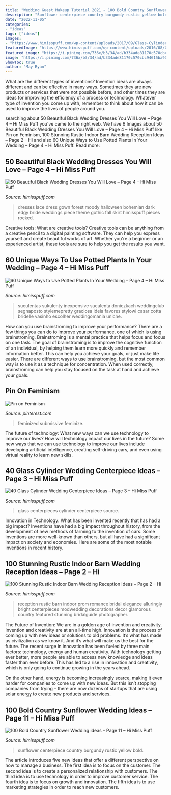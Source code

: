 ```yaml
---
title: "Wedding Guest Makeup Tutorial 2021 ~ 100 Bold Country Sunflower Wedding Ideas – Page 11 – Hi Miss Puff"
description: "Sunflower centerpiece country burgundy rustic yellow bold"
date: "2022-11-05"
categories:
- "ideas"
tags: ["ideas"]
images:
- "https://www.himisspuff.com/wp-content/uploads/2017/09/Glass-Cylinders-Wedding-Centerpieces-23.jpg"
featuredImage: "https://www.himisspuff.com/wp-content/uploads/2016/08/Country-Potted-Plants-Wedding-Favors.jpg"
featured_image: "https://i.pinimg.com/736x/b3/34/ad/b334ade81170c570cbc94615ba90ac69.jpg"
image: "https://i.pinimg.com/736x/b3/34/ad/b334ade81170c570cbc94615ba90ac69.jpg"
ShowToc: true
author: "May Ryan"
---
```



What are the different types of inventions?
Invention ideas are always different and can be effective in many ways. Sometimes they are new products or services that were not possible before, and other times they are ideas for improving the efficiency of a process or technology. Whatever type of invention you come up with, remember to think about how it can be used to improve the lives of people around you.

	

		
searching about 50 Beautiful Black Wedding Dresses You Will Love – Page 4 – Hi Miss Puff you've came to the right web. We have 6 Images about 50 Beautiful Black Wedding Dresses You Will Love – Page 4 – Hi Miss Puff like Pin on Feminism, 100 Stunning Rustic Indoor Barn Wedding Reception Ideas – Page 2 – Hi and also 60 Unique Ways to Use Potted Plants In Your Wedding – Page 4 – Hi Miss Puff. Read more:
		
    
## 50 Beautiful Black Wedding Dresses You Will Love – Page 4 – Hi Miss Puff

<img loading=lazy src="https://www.himisspuff.com/wp-content/uploads/2016/03/bohemian-black-two-pieces-lace-wedding-dress.jpg" onerror="this.onerror=null;this.src='https://tse4.mm.bing.net/th?id=OIP.zpxNX8gFTOk3rJ-E4bxKhQHaLH&amp;pid=15.1';" alt="50 Beautiful Black Wedding Dresses You Will Love – Page 4 – Hi Miss Puff">

_Source: himisspuff.com_

>dresses lace dress gown forest moody halloween bohemian dark edgy bride weddings piece theme gothic fall skirt himisspuff pieces rocked. 

	

Creative tools: What are creative tools?
Creative tools can be anything from a creative pencil to a digital painting software. They can help you express yourself and create beautiful works of art. Whether you're a beginner or an experienced artist, these tools are sure to help you get the results you want.

    
## 60 Unique Ways To Use Potted Plants In Your Wedding – Page 4 – Hi Miss Puff

<img loading=lazy src="https://www.himisspuff.com/wp-content/uploads/2016/08/Country-Potted-Plants-Wedding-Favors.jpg" onerror="this.onerror=null;this.src='https://tse1.mm.bing.net/th?id=OIP.20XBziBgSg5s1l1vPNmhjwHaL2&amp;pid=15.1';" alt="60 Unique Ways to Use Potted Plants In Your Wedding – Page 4 – Hi Miss Puff">

_Source: himisspuff.com_

>suculentas sukulenty inexpensive suculenta doniczkach weddingclub segnaposto stylemepretty graciosa ideia favores stylowi casar cotta bridelle vasinho escolher weddingomania uniche. 

	

How can you use brainstroming to improve your performance?
There are a few things you can do to improve your performance, one of which is using brainstroming. Brainstroming is a mental practice that helps focus and focus on one task. The goal of brainstroming is to improve the cognitive function of an individual, by helping them learn more quickly and remember information better. This can help you achieve your goals, or just make life easier. There are different ways to use brainstroming, but the most common way is to use it as a technique for concentration. When used correctly, brainstroming can help you stay focused on the task at hand and achieve your goals.

    
## Pin On Feminism

<img loading=lazy src="https://i.pinimg.com/736x/b3/34/ad/b334ade81170c570cbc94615ba90ac69.jpg" onerror="this.onerror=null;this.src='https://tse2.mm.bing.net/th?id=OIP.rs0FFE8L1nrK0H6a8ZjCowHaLG&amp;pid=15.1';" alt="Pin on Feminism">

_Source: pinterest.com_

>feminized submissive feminize. 

	

The future of technology: What new ways can we use technology to improve our lives?
How will technology impact our lives in the future? Some new ways that we can use technology to improve our lives include developing artificial intelligence, creating self-driving cars, and even using virtual reality to learn new skills.

    
## 40 Glass Cylinder Wedding Centerpiece Ideas – Page 3 – Hi Miss Puff

<img loading=lazy src="https://www.himisspuff.com/wp-content/uploads/2017/09/Glass-Cylinders-Wedding-Centerpieces-23.jpg" onerror="this.onerror=null;this.src='https://tse3.mm.bing.net/th?id=OIP.J3T3WlXLZagbX7s0sLYuvwHaLG&amp;pid=15.1';" alt="40 Glass Cylinder Wedding Centerpiece Ideas – Page 3 – Hi Miss Puff">

_Source: himisspuff.com_

>glass centerpieces cylinder centerpiece source. 

	

Innovation in Technology: What has been invented recently that has had a big impact?
Inventions have had a big impact throughout history, from the development of new methods of farming to the invention of cars. Some inventions are more well-known than others, but all have had a significant impact on society and economies. Here are some of the most notable inventions in recent history.

    
## 100 Stunning Rustic Indoor Barn Wedding Reception Ideas – Page 2 – Hi

<img loading=lazy src="https://www.himisspuff.com/wp-content/uploads/2016/03/Glamorous-wedding-reception-ideas.jpg" onerror="this.onerror=null;this.src='https://tse2.mm.bing.net/th?id=OIP.yG05y4CXEkjBdEO5hv0T6QHaJ4&amp;pid=15.1';" alt="100 Stunning Rustic Indoor Barn Wedding Reception Ideas – Page 2 – Hi">

_Source: himisspuff.com_

>reception rustic barn indoor prom romance bridal elegance alluringly bright centerpieces modwedding decorations decor glamorous country featured stunning bridalguide photographer. 

	

The Future of Invention: We are in a golden age of invention and creativity.
Invention and creativity are at an all-time high. Innovation is the process of coming up with new ideas or solutions to old problems. It’s what has made us civilization as we know it. And it’s what will make us the best for the future.
The recent surge in innovation has been fueled by three main factors: technology, energy and human creativity. With technology getting ever better, more people are able to access new knowledge and ideas faster than ever before. This has led to a rise in innovation and creativity, which is only going to continue growing in the years ahead.

On the other hand, energy is becoming increasingly scarce, making it even harder for companies to come up with new ideas. But this isn’t stopping companies from trying – there are now dozens of startups that are using solar energy to create new products and services.

    
## 100 Bold Country Sunflower Wedding Ideas – Page 11 – Hi Miss Puff

<img loading=lazy src="https://www.himisspuff.com/wp-content/uploads/2016/07/Rustic-Burgundy-Yellow-Centerpiece-e1577155244597.jpg" onerror="this.onerror=null;this.src='https://tse1.mm.bing.net/th?id=OIP._kRjSplIVmw_LYlF5J94NwHaLH&amp;pid=15.1';" alt="100 Bold Country Sunflower Wedding ideas – Page 11 – Hi Miss Puff">

_Source: himisspuff.com_

>sunflower centerpiece country burgundy rustic yellow bold. 

	

The article introduces five new ideas that offer a different perspective on how to manage a business. The first idea is to focus on the customer. The second idea is to create a personalized relationship with customers. The third idea is to use technology in order to improve customer service. The fourth idea is to focus on growth and innovation. The fifth idea is to use marketing strategies in order to reach new customers.


